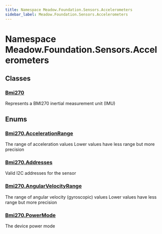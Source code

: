 ```yaml
---
title: Namespace Meadow.Foundation.Sensors.Accelerometers
sidebar_label: Meadow.Foundation.Sensors.Accelerometers
---
```

# Namespace Meadow.Foundation.Sensors.Accelerometers
## Classes
### [Bmi270](../Meadow.Foundation.Sensors.Accelerometers/Bmi270)
Represents a BMI270 inertial measurement unit (IMU)
## Enums
### [Bmi270.AccelerationRange](../Meadow.Foundation.Sensors.Accelerometers/Bmi270.AccelerationRange)
The range of acceleration values
Lower values have less range but more precision
### [Bmi270.Addresses](../Meadow.Foundation.Sensors.Accelerometers/Bmi270.Addresses)
Valid I2C addresses for the sensor
### [Bmi270.AngularVelocityRange](../Meadow.Foundation.Sensors.Accelerometers/Bmi270.AngularVelocityRange)
The range of angular velocity (gyroscopic) values
Lower values have less range but more precision
### [Bmi270.PowerMode](../Meadow.Foundation.Sensors.Accelerometers/Bmi270.PowerMode)
The device power mode
